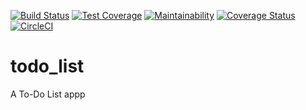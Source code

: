 [![Build Status](https://travis-ci.com/Tawakalt/todo_list.svg?branch=develop)](https://travis-ci.com/Tawakalt/todo_list) [![Test Coverage](https://api.codeclimate.com/v1/badges/fc679b0c0069ee72d427/test_coverage)](https://codeclimate.com/github/Tawakalt/todo_list/test_coverage) [![Maintainability](https://api.codeclimate.com/v1/badges/fc679b0c0069ee72d427/maintainability)](https://codeclimate.com/github/Tawakalt/todo_list/maintainability) [![Coverage Status](https://coveralls.io/repos/github/Tawakalt/todo_list/badge.svg?branch=develop)](https://coveralls.io/github/Tawakalt/todo_list?branch=develop) [![CircleCI](https://circleci.com/gh/Tawakalt/todo_list/tree/develop.svg?style=svg)](https://circleci.com/gh/Tawakalt/todo_list/tree/develop)

# todo_list
A To-Do List appp
